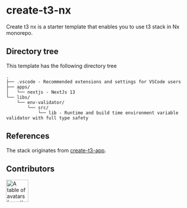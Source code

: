 # create-t3-nx

Create t3 nx is a starter template that enables you to use t3 stack in Nx monorepo.

## Directory tree

This template has the following directory tree

```
.
├── .vscode - Recommended extensions and settings for VSCode users
├── apps/
│   └── nextjs - NextJs 13
└── libs/
    └── env-validator/
        └── src/
            └── lib - Runtime and build time environment variable validator with full type safety
```

## References

The stack originates from [create-t3-app](https://github.com/t3-oss/create-t3-app).

## Contributors

<a href="https://github.com/endalk200/create-t3-nx/graphs/contributors">
  <p>
    <img width="60px" src="https://contrib.rocks/image?repo=endalk200/create-t3-nx" alt="A table of avatars from the project's contributors" />
  </p>
</a>
